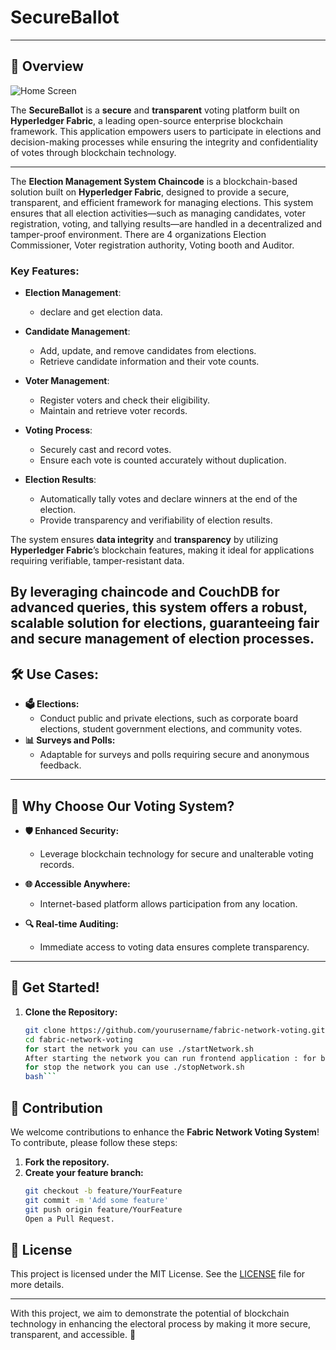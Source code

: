 # SecureBallot

---

## 📖 Overview

![Home Screen](https://raw.githubusercontent.com/your-username/repo-name/main/ui/src/assets/images/Screenshot-from-2025-03-24-16-56-00.png)


The **SecureBallot** is a **secure** and **transparent** voting platform built on **Hyperledger Fabric**, a leading open-source enterprise blockchain framework. This application empowers users to participate in elections and decision-making processes while ensuring the integrity and confidentiality of votes through blockchain technology.

---


The **Election Management System Chaincode** is a blockchain-based solution built on **Hyperledger Fabric**, designed to provide a secure, transparent, and efficient framework for managing elections. This system ensures that all election activities—such as managing candidates, voter registration, voting, and tallying results—are handled in a decentralized and tamper-proof environment. There are 4 organizations Election Commissioner, Voter registration authority, Voting booth and Auditor.

### Key Features:

- **Election Management**:
   - declare and get election data.
- **Candidate Management**: 
  - Add, update, and remove candidates from elections.
  - Retrieve candidate information and their vote counts.
  
- **Voter Management**: 
  - Register voters and check their eligibility.
  - Maintain and retrieve voter records.

- **Voting Process**: 
  - Securely cast and record votes.
  - Ensure each vote is counted accurately without duplication.

- **Election Results**: 
  - Automatically tally votes and declare winners at the end of the election.
  - Provide transparency and verifiability of election results.

The system ensures **data integrity** and **transparency** by utilizing **Hyperledger Fabric**’s blockchain features, making it ideal for applications requiring verifiable, tamper-resistant data.

By leveraging **chaincode** and **CouchDB** for advanced queries, this system offers a robust, scalable solution for elections, guaranteeing fair and secure management of election processes.
---

## 🛠️ Use Cases:

- **🗳️ Elections:**
  - Conduct public and private elections, such as corporate board elections, student government elections, and community votes.
- **📊 Surveys and Polls:**
  - Adaptable for surveys and polls requiring secure and anonymous feedback.

---

## 🌟 Why Choose Our Voting System?

- **🛡️ Enhanced Security:**

  - Leverage blockchain technology for secure and unalterable voting records.

- **🌐 Accessible Anywhere:**

  - Internet-based platform allows participation from any location.

- **🔍 Real-time Auditing:**
  - Immediate access to voting data ensures complete transparency.

---

## 📅 Get Started!

1. **Clone the Repository:**
   ````bash
   git clone https://github.com/yourusername/fabric-network-voting.git
   cd fabric-network-voting
   for start the network you can use ./startNetwork.sh
   After starting the network you can run frontend application : for backend you can use node app.js and for ui part npm run dev
   for stop the network you can use ./stopNetwork.sh
   bash```
   ````

## 🤝 Contribution

We welcome contributions to enhance the **Fabric Network Voting System**! To contribute, please follow these steps:

1. **Fork the repository.**
2. **Create your feature branch:**
   ```bash
   git checkout -b feature/YourFeature
   git commit -m 'Add some feature'
   git push origin feature/YourFeature
   Open a Pull Request.
   ```

## 📜 License

This project is licensed under the MIT License. See the [LICENSE](LICENSE) file for more details.



---

With this project, we aim to demonstrate the potential of blockchain technology in enhancing the electoral process by making it more secure, transparent, and accessible. 🚀

